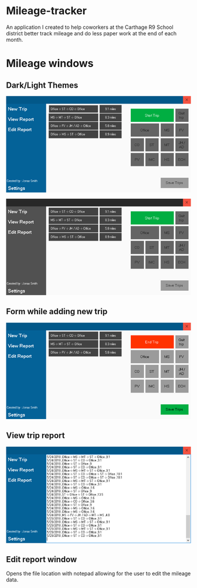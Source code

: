 # Mileage-tracker
An application I created to help coworkers at the Carthage R9 School district better track mileage and do less paper work at the end of each month.

# Mileage windows
<h2> Dark/Light Themes </h2>
<p align="center">
  <img src="images/MileMainLite.jpg" alt="icon">
</p>
<p align="center">
  <img src="images/MileMainDark.jpg" alt="icon">
</p>

<h2> Form while adding new trip </h2>
<p align="center">
  <img src="images/MileNewTrip.jpg" alt="icon">
</p>

<h2> View trip report </h2>
<p align="center">
  <img src="images/MileViewReport.jpg" alt="icon">
</p>

<h2> Edit report window </h2>
<p> Opens the file location with notepad allowing for the user to edit the mileage data. </p>
